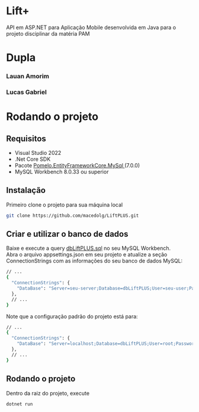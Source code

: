 <h1>Lift+  </h1>  
API em ASP.NET para Aplicação Mobile desenvolvida em Java para o projeto disciplinar da matéria PAM
        <div>
        <h1> Dupla </h1>
        <h3> Lauan Amorim </h3>
        <h3> Lucas Gabriel </h3>
        </div>

# Rodando o projeto
## Requisitos
<ul>
        <li>Visual Studio 2022</li>
        <li>.Net Core SDK</li>
        <li>Pacote <a href="https://www.nuget.org/packages/Pomelo.EntityFrameworkCore.MySql" target="_blank">Pomelo.EntityFrameworkCore.MySql </a>(7.0.0)</li>
        <li>MySQL Workbench 8.0.33 ou superior</li>
</ul>

## Instalação

Primeiro clone o projeto para sua máquina local

```bash
git clone https://github.com/macedolg/LiftPLUS.git
```
## Criar e utilizar o banco de dados
Baixe e execute a query <a href="https://github.com/macedolg/LiftPLUS/blob/main/dbLiftPLUS.sql" target="_blank">dbLiftPLUS.sql</a> no seu MySQL Workbench. <br/>
Abra o arquivo appsettings.json em seu projeto e atualize a seção ConnectionStrings com as informações do seu banco de dados MySQL:
```bash
// ...
{
  "ConnectionStrings": {
    "DataBase": "Server=seu-server;Database=dbLiftPLUS;User=seu-user;Password=12345678;Port=3306;"
  },
  // ...
}
```
Note que a configuração padrão do projeto está para:
```bash
// ...
{
  "ConnectionStrings": {
    "DataBase": "Server=localhost;Database=dbLiftPLUS;User=root;Password=12345678;Port=3306;"
  },
  // ...
}
```

## Rodando o projeto
Dentro da raiz do projeto, execute
```bash
dotnet run
```
